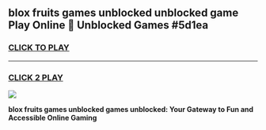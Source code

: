 
## blox fruits games unblocked unblocked game Play Online 👋 Unblocked Games #5d1ea
<h3>
<a href="https://premium.freeplayer.one?title=blox_fruits_games_unblocked&ref=21F">CLICK TO PLAY</a></h3>
<hr>

<h3>
<a href="https://premium.freeplayer.one?title=blox_fruits_games_unblocked&ref=21F">CLICK 2 PLAY</a>
  
</h3>

<a href="https://premium.freeplayer.one?title=blox_fruits_games_unblocked&ref=21F/"><img src="https://clearcache.store/games.png"></a>


**blox fruits games unblocked games unblocked: Your Gateway to Fun and Accessible Online Gaming**
